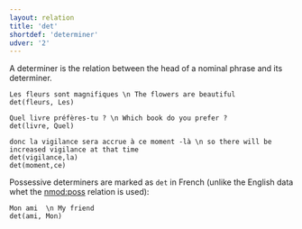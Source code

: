 ```yaml
---
layout: relation
title: 'det'
shortdef: 'determiner'
udver: '2'
---
```


A determiner is the relation between the head of a nominal phrase and its determiner.

~~~ sdparse
Les fleurs sont magnifiques \n The flowers are beautiful
det(fleurs, Les)
~~~

~~~ sdparse
Quel livre préfères-tu ? \n Which book do you prefer ?
det(livre, Quel)
~~~

~~~ sdparse
donc la vigilance sera accrue à ce moment -là \n so there will be increased vigilance at that time
det(vigilance,la)
det(moment,ce)
~~~

Possessive determiners are marked as `det` in French (unlike the English data whet the [nmod:poss]() relation is used):

~~~ sdparse
Mon ami  \n My friend
det(ami, Mon)
~~~
<!-- Interlanguage links updated Út zář 29 20:43:16 CEST 2020 -->
